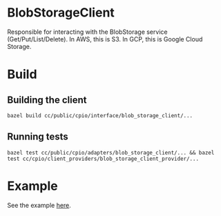 # BlobStorageClient

Responsible for interacting with the BlobStorage service (Get/Put/List/Delete). In AWS, this is S3.
In GCP, this is Google Cloud Storage.

# Build

## Building the client

    bazel build cc/public/cpio/interface/blob_storage_client/...

## Running tests

    bazel test cc/public/cpio/adapters/blob_storage_client/... && bazel test cc/cpio/client_providers/blob_storage_client_provider/...

# Example

See the example [here](/cc/public/cpio/examples/blob_storage_client_test.cc).

